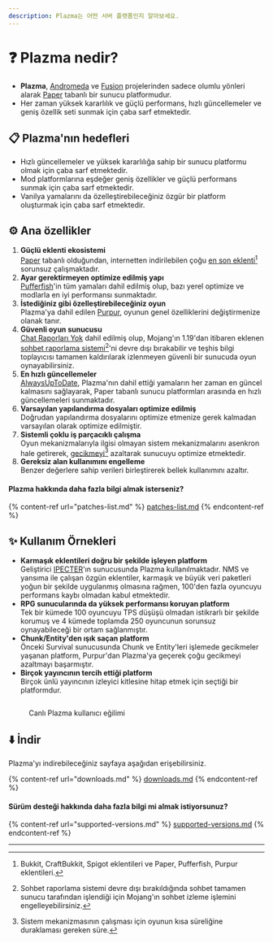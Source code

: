 ```yaml
---
description: Plazma는 어떤 서버 플랫폼인지 알아보세요.
---
```


# ❓ Plazma nedir?

- **Plazma**, [Andromeda](https://github.com/EarendelArchived/Andromeda) ve [Fusion](https://github.com/RuinedTechnologyUnify/Fusion) projelerinden sadece olumlu yönleri alarak [Paper](https://github.com/PaperMC/Paper) tabanlı bir sunucu platformudur.
- Her zaman yüksek kararlılık ve güçlü performans, hızlı güncellemeler ve geniş özellik seti sunmak için çaba sarf etmektedir.

## 📋 Plazma'nın hedefleri <a href="#id-1" id="id-1"></a>

- Hızlı güncellemeler ve yüksek kararlılığa sahip bir sunucu platformu olmak için çaba sarf etmektedir.
- Mod platformlarına eşdeğer geniş özellikler ve güçlü performans sunmak için çaba sarf etmektedir.
- Vanilya yamalarını da özelleştirebileceğiniz özgür bir platform oluşturmak için çaba sarf etmektedir.

## ⚙️ Ana özellikler <a href="#id-2" id="id-2"></a>

1. **Güçlü eklenti ekosistemi**\
   [Paper](https://github.com/PaperMC/Paper) tabanlı olduğundan, internetten indirilebilen çoğu [en son eklenti](#user-content-fn-1)[^1] sorunsuz çalışmaktadır.
2. **Ayar gerektirmeyen optimize edilmiş yapı**\
   [Pufferfish](https://github.com/pufferfish-gg/Pufferfish)'in tüm yamaları dahil edilmiş olup, bazı yerel optimize ve modlarla en iyi performansı sunmaktadır.
3. **İstediğiniz gibi özelleştirebileceğiniz oyun**\
   Plazma'ya dahil edilen [Purpur](https://github.com/PurpurMC/Purpur), oyunun genel özelliklerini değiştirmenize olanak tanır.
4. **Güvenli oyun sunucusu**\
   [Chat Raporları Yok](https://github.com/Aizistral-Studios/No-Chat-Reports) dahil edilmiş olup, Mojang'ın 1.19'dan itibaren eklenen [sohbet raporlama sistemi](#user-content-fn-3)[^3]'ni devre dışı bırakabilir ve teşhis bilgi toplayıcısı tamamen kaldırılarak izlenmeyen güvenli bir sunucuda oyun oynayabilirsiniz.
5. **En hızlı güncellemeler**\
   [AlwaysUpToDate](https://github.com/PlazmaMC/AlwaysUpToDate), Plazma'nın dahil ettiği yamaların her zaman en güncel kalmasını sağlayarak, Paper tabanlı sunucu platformları arasında en hızlı güncellemeleri sunmaktadır.
6. **Varsayılan yapılandırma dosyaları optimize edilmiş**\
   Doğrudan yapılandırma dosyalarını optimize etmenize gerek kalmadan varsayılan olarak optimize edilmiştir.
7. **Sistemli çoklu iş parçacıklı çalışma**\
   Oyun mekanizmalarıyla ilgisi olmayan sistem mekanizmalarını asenkron hale getirerek, [gecikmeyi](#user-content-fn-4)[^4] azaltarak sunucuyu optimize etmektedir.
8. **Gereksiz alan kullanımını engelleme**\
   Benzer değerlere sahip verileri birleştirerek bellek kullanımını azaltır.

#### Plazma hakkında daha fazla bilgi almak isterseniz? <a href="#etc-1" id="etc-1"></a>

{% content-ref url="patches-list.md" %}
[patches-list.md](patches-list.md)
{% endcontent-ref %}

## ✨ Kullanım Örnekleri <a href="#id-3" id="id-3"></a>

- **Karmaşık eklentileri doğru bir şekilde işleyen platform**\
  Geliştirici [IPECTER](https://github.com/IPECTER)'ın sunucusunda Plazma kullanılmaktadır. NMS ve yansıma ile çalışan özgün eklentiler, karmaşık ve büyük veri paketleri yoğun bir şekilde uygulanmış olmasına rağmen,
  100'den fazla oyuncuyu performans kaybı olmadan kabul etmektedir.
- **RPG sunucularında da yüksek performansı koruyan platform**\
  Tek bir kümede 100 oyuncuyu TPS düşüşü olmadan istikrarlı bir şekilde korumuş ve 4 kümede toplamda 250 oyuncunun sorunsuz oynayabileceği bir ortam sağlanmıştır.
- **Chunk/Entity'den ışık saçan platform**\
  Önceki Survival sunucusunda Chunk ve Entity'leri işlemede gecikmeler yaşanan platform, Purpur'dan Plazma'ya geçerek
  çoğu gecikmeyi azaltmayı başarmıştır.
- **Birçok yayıncının tercih ettiği platform**\
  Birçok ünlü yayıncının izleyici kitlesine hitap etmek için seçtiği bir platformdur.

<figure><img src="https://camo.githubusercontent.com/22acffd515755c2cee2078a7697ff35351c5ec7148eb2806deedbe63df1c4ed7/68747470733a2f2f6273746174732e6f72672f7369676e6174757265732f7365727665722d696d706c656d656e746174696f6e2f506c617a6d612e737667" alt=""><figcaption><p>Canlı Plazma kullanıcı eğilimi</p></figcaption></figure>

## ⬇️ İndir

Plazma'yı indirebileceğiniz sayfaya aşağıdan erişebilirsiniz.

{% content-ref url="downloads.md" %}
[downloads.md](downloads.md)
{% endcontent-ref %}

#### Sürüm desteği hakkında daha fazla bilgi mi almak istiyorsunuz?

{% content-ref url="supported-versions.md" %}
[supported-versions.md](supported-versions.md)
{% endcontent-ref %}

***

[^1]: Bukkit, CraftBukkit, Spigot eklentileri ve Paper, Pufferfish, Purpur eklentileri.

[^2]: Microsoft Corporation tarafından.

[^3]: Sohbet raporlama sistemi devre dışı bırakıldığında sohbet tamamen sunucu tarafından işlendiği için Mojang'ın sohbet izleme işlemini engelleyebilirsiniz.

[^4]: Sistem mekanizmasının çalışması için oyunun kısa süreliğine duraklaması gereken süre.
